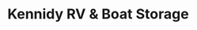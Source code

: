 ---
title: "Kennidy RV & Boat Storage"
url: /mansfield/kennidy-rv-and-boat-storage/
shop: storage rental
---
